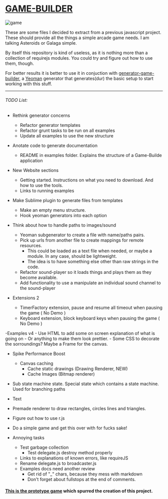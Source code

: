 # [GAME-BUILDER][game-builder]

![game][game]

These are some files I decided to extract from a previous javascript project. These should provide all the things a simple arcade game needs. I am talking Asteroids or Galaga simple. 

By itself this repository is kind of useless, as it is nothing more than a collection of requirejs modules. You could try and figure out how to use them, though. 

For better results it is better to use it in conjuction with [generator-game-builder][generator], a [Yeoman][yeoman] generator that generates(dur) the basic setup to start working with this stuff. 

-----------------------------------

###### TODO List:

- Rethink generator concerns
    - Refactor generator templates
    - Refactor grunt tasks to be run on all examples
    - Update all examples to use the new structure

- Anotate code to generate documentation
    - README in examples folder. Explains the structure of a Game-Builde application

- New Website sections
    - Getting started. Instructions on what you need to download. And how to use the tools.
    - Links to running examples

- Make Sublime plugin to generate files from templates
    - Make an empty menu structure.
    - Hook yeoman generators into each option

- Think about how to handle paths to images/sound
    - Yeoman subgenerator to create a file with name/paths pairs.
    - Pick up urls from another file to create mappings for remote resources.
        - This could be loaded as a text file when needed, or maybe a module. In any case, should be lightweight.
        - The idea is to have something else other than raw strings in the code.
    - Refactor sound-player so it loads things and plays them as they become available.
    - Add functionality to use a manipulate an individual sound channel to the sound-player

- Extensions 2
    - TimerFactory extension, pause and resume all timeout when pausing the game ( No Demo )
    - Keyboard extension, block keyboard keys when pausing the game ( No Demo )

-Examples v4
    - Use HTML to add some on screen explanation of what is going on
    - Or anything to make them look prettier.
    - Some CSS to decorate the sorroundings? Maybe a Frame for the canvas.

- Spike Performance Boost
    - Canvas caching
        * Cache static drawings (Drawing Renderer, NEW)
        * Cache Images (Bitmap renderer)       

- Sub state machine state. Special state which contains a state machine. Used for branching paths

- Text

- Premade renderer to draw rectangles, circles lines and triangles.

- Figure out how to use r.js

- Do a simple game and get this over with for fucks sake!

- Annoying tasks
    - Test garbage collection
        - Test delegate.js destroy method properly
    - Links to explanations of known errors, like requireJS
    - Rename delegate.js to broadcaster.js
    - Examples docs need another review
        - Get rid of "_" chars, because they mess with markdown
        - Don't forget about fullstops at the end of comments.

#### [This is the prototype game][tirador] which spurred the creation of this project.

[game]: http://f.cl.ly/items/3N420I093v3b03051W39/game.png
[tirador]: http://www.treintipollo.com/tirador/index.html
[generator]: https://github.com/diegomarquez/generator-game-builder
[yeoman]: http://yeoman.io/
[game-builder]: http://diegomarquez.github.io/game-builder